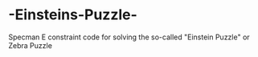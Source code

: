 # -Einsteins-Puzzle-
Specman E constraint code for solving the so-called "Einstein Puzzle" or Zebra Puzzle
